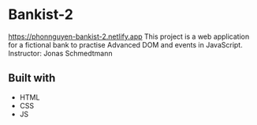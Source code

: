 # Bankist-2

https://phonnguyen-bankist-2.netlify.app
This project is a web application for a fictional bank to practise Advanced DOM and events in JavaScript.  
Instructor: Jonas Schmedtmann

## Built with

- HTML
- CSS
- JS
